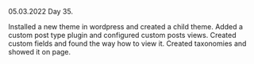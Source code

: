 05.03.2022
Day 35.

Installed a new theme in wordpress and created a child theme.
Added a custom post type plugin and configured custom posts views.
Created custom fields and found the way how to view it.
Created taxonomies and showed it on page.
